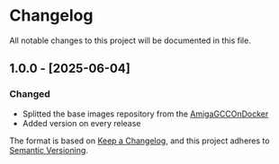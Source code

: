 # Changelog
All notable changes to this project will be documented in this file.

## 1.0.0 - [2025-06-04]
### Changed
- Splitted the base images repository from the [AmigaGCCOnDocker](https://github.com/walkero-gr/AmigaGCConDocker)
- Added version on every release



The format is based on [Keep a Changelog](https://keepachangelog.com/en/1.0.0/),
and this project adheres to [Semantic Versioning](https://semver.org/spec/v2.0.0.html).